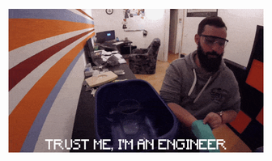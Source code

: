 <p align="center">
<img src="https://github.com/Jack12816/Jack12816/blob/master/assets/me2.gif" />
</p>
